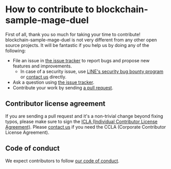 # How to contribute to blockchain-sample-mage-duel

First of all, thank you so much for taking your time to contribute! blockchain-sample-mage-duel is not very different from any other open source projects. It will be fantastic if you help us by doing any of the following:

- File an issue in [the issue tracker](https://github.com/line/blockchain-sample-mage-duel/issues) to report bugs and propose new features and improvements.
  - In case of a security issue, use [LINE's security bug bounty program](https://bugbounty.linecorp.com/en/) or [contact us](mailto:dl_oss_dev@linecorp.com) directly.
- Ask a question using [the issue tracker](https://github.com/line/blockchain-sample-mage-duel/issues).
- Contribute your work by sending [a pull request](https://github.com/line/blockchain-sample-mage-duel/pulls).

## Contributor license agreement

If you are sending a pull request and it's a non-trivial change beyond fixing typos, please make sure to sign the [ICLA (Individual Contributor License Agreement)](https://cla-assistant.io/line/blockchain-sample-mage-duel). Please [contact us](mailto:dl_oss_dev@linecorp.com) if you need the CCLA (Corporate Contributor License Agreement).

## Code of conduct

We expect contributors to follow [our code of conduct](CODE_OF_CONDUCT.md).

